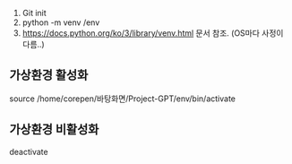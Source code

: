 1. Git init 
2. python -m venv /env
3. https://docs.python.org/ko/3/library/venv.html 문서 참조.
(OS마다 사정이 다름..)


## 가상환경 활성화
source /home/corepen/바탕화면/Project-GPT/env/bin/activate

## 가상환경 비활성화
deactivate